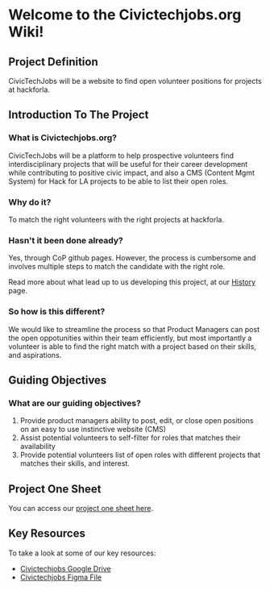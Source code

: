 # Welcome to the Civictechjobs.org Wiki!

## Project Definition

CivicTechJobs will be a website to find open volunteer positions for projects at hackforla.

## Introduction To The Project

### What is Civictechjobs.org?

CivicTechJobs will be a platform to help prospective volunteers find interdisciplinary projects that will be useful for their career development while contributing to positive civic impact, and also a CMS (Content Mgmt System) for Hack for LA projects to be able to list their open roles.

### Why do it? 
To match the right volunteers with the right projects at hackforla.
 
### Hasn't it been done already?
Yes, through CoP github pages. However, the process is cumbersome and involves multiple steps to match the candidate with the right role.

Read more about what lead up to us developing this project, at our [History](History) page.
  

### So how is this different?

We would like to streamline the process so that Product Managers can post the open oppotunities within their team efficiently, but most importantly a volunteer is able to find the right match with a project based on their skills, and aspirations. 

## Guiding Objectives

### What are our guiding objectives?
1. Provide product managers ability to post, edit, or close open positions on an easy to use instinctive website (CMS)
2. Assist potential volunteers to self-filter for roles that matches their availability
3. Provide potential volunteers list of open roles with different projects that matches their skills, and interest. 


## Project One Sheet

You can access our [project one sheet here]().


## Key Resources

To take a look at some of our key resources:
* [Civictechjobs Google Drive](https://drive.google.com/drive/folders/1hXxvpC8W5Uuzjqo4CxnjDpAMI7sbVnq8?usp=sharing)
* [Civictechjobs Figma File](https://www.figma.com/file/G5bOqhud6azbxyR9El9Ygp/Civic-Tech-Jobs?node-id=0%3A1)

 
